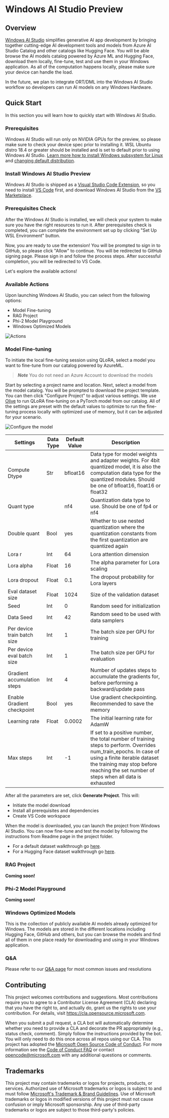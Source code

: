 # Windows AI Studio Preview

## Overview

[Windows AI Studio](https://aka.ms/WindowsAI-Studio) simplifies generative AI app development by bringing together cutting-edge AI development tools and models from Azure AI Studio Catalog and other catalogs like Hugging Face. You will be able browse the AI models catalog powered by Azure ML and Hugging Face, download them locally, fine-tune, test and use them in your Windows application.
As all of the computation happens locally, please make sure your device can handle the load.


In the future, we plan to integrate ORT/DML into the Windows AI Studio workflow so developers can run AI models on any Windows Hardware.

## Quick Start

In this section you will learn how to quickly start with Windows AI Studio.

### Prerequisites

Windows AI Studio will run only on NVIDIA GPUs for the preview, so please make sure to check your device spec prior to installing it.
WSL Ubuntu distro 18.4 or greater should be installed and is set to default prior to using Windows AI Studio. [Learn more how to install Windows subsystem for Linux](https://learn.microsoft.com/en-us/windows/wsl/install) and [changing default distribution](https://learn.microsoft.com/en-us/windows/wsl/install#change-the-default-linux-distribution-installed).

### Install Windows AI Studio Preview

Windows AI Studio is shipped as a [Visual Studio Code Extension](https://code.visualstudio.com/docs/setup/additional-components#_vs-code-extensions), so you need to install [VS Code](https://code.visualstudio.com/docs/setup/windows) first, and download Windows AI Studio from the [VS Marketplace](https://marketplace.visualstudio.com/items?itemName=ms-windows-ai-studio.windows-ai-studio).

### Prerequisites Check

After the Windows AI Studio is installed, we will check your system to make sure you have the right resources to run it. After prerequisites check is completed, you can complete the environment set up by clicking "Set Up WSL Environment" button.

Now, you are ready to use the extension!
You will be prompted to sign in to GitHub, so please click "Allow" to continue. You will be redirected to GitHub signing page.
Please sign in and follow the process steps. After successful completion, you will be redirected to VS Code.

Let's explore the available actions!

### Available Actions

Upon launching Windows AI Studio, you can select from the following options:

- Model Fine-tuning
- RAG Project
- Phi-2 Model Playground
- Windows Optimized Models

![Actions](/Images/studio_Actions.png)

### Model Fine-tuning

To initiate the local fine-tuning session using QLoRA, select a model you want to fine-tune from our catalog powered by AzureML.

> **_Note_** You do not need an Azure Account to download the models

Start by selecting a project name and location.
Next, select a model from the model catalog. You will be prompted to download the project template. You can then click "Configure Project" to adjust various settings.
We use [Olive](https://microsoft.github.io/Olive/overview/olive.html) to run QLoRA fine-tuning on a PyTorch model from our catalog. All of the settings are preset with the default values to optimize to run the fine-tuning process locally with optimized use of memory, but it can be adjusted for your scenario.

![Configure the model](/Images/fineTune.jpg)

| Settings                    | Data Type | Default Value | Description                                                                                                                                                                                                                                 |
| --------------------------- | --------- | ------------- | ------------------------------------------------------------------------------------------------------------------------------------------------------------------------------------------------------------------------------------------- |
| Compute Dtype               | Str       | bfloat16      | Data type for model weights and adapter weights. For 4bit quantized model, it is also the computation data type for the quantized modules. Should be one of bfloat16, float16 or float32                                                    |
| Quant type                  |           | nf4           | Quantization data type to use. Should be one of fp4 or nf4                                                                                                                                                                                  |
| Double quant                | Bool      | yes           | Whether to use nested quantization where the quantization constants from the first quantization are quantized again                                                                                                                         |
| Lora r                      | Int       | 64            | Lora attention dimension                                                                                                                                                                                                                    |
| Lora alpha                  | Float     | 16            | The alpha parameter for Lora scaling                                                                                                                                                                                                        |
| Lora dropout                | Float     | 0.1           | The dropout probability for Lora layers                                                                                                                                                                                                     |
| Eval dataset size           | Float     | 1024          | Size of the validation dataset                                                                                                                                                                                                              |
| Seed                        | Int       | 0             | Random seed for initialization                                                                                                                                                                                                              |
| Data Seed                   | Int       | 42            | Random seed to be used with data samplers                                                                                                                                                                                                   |
| Per device train batch size | Int       | 1             | The batch size per GPU for training                                                                                                                                                                                                         |
| Per device eval batch size  | Int       | 1             | The batch size per GPU for evaluation                                                                                                                                                                                                       |
| Gradient accumulation steps | Int       | 4             | Number of updates steps to accumulate the gradients for, before performing a backward/update pass                                                                                                                                           |
| Enable Gradient checkpoint  | Bool      | yes           | Use gradient checkpointing. Recommended to save the memory                                                                                                                                                                                  |
| Learning rate               | Float     | 0.0002        | The initial learning rate for AdamW                                                                                                                                                                                                         |
| Max steps                   | Int       | -1            | If set to a positive number, the total number of training steps to perform. Overrides num_train_epochs. In case of using a finite iterable dataset the training may stop before reaching the set number of steps when all data is exhausted |

After all the parameters are set, click **Generate Project**.
This will:

- Initiate the model download
- Install all prerequisites and dependencies
- Create VS Code workspace

When the model is downloaded, you can launch the project from Windows AI Studio.
You can now fine-tune and test the model by following the instructions from Readme page in the project folder.

- For a default dataset walkthrough go [here](walkthrough-simple-dataset.md).
- For a Hugging Face dataset walkthrough go [here](walkthrough-hf-dataset.md).

### RAG Project

**Coming soon!**

### Phi-2 Model Playground

**Coming soon!**

### Windows Optimized Models

This is the collection of publicly available AI models already optimized for Windows. The models are stored in the different locations including Hugging Face, GitHub and others, but you can browse the models and find all of them in one place ready for downloading and using in your Windows application.

### Q&A

Please refer to our [Q&A page](QA.md) for most common issues and resolutions

## Contributing

This project welcomes contributions and suggestions. Most contributions require you to agree to a
Contributor License Agreement (CLA) declaring that you have the right to, and actually do, grant us
the rights to use your contribution. For details, visit https://cla.opensource.microsoft.com.

When you submit a pull request, a CLA bot will automatically determine whether you need to provide
a CLA and decorate the PR appropriately (e.g., status check, comment). Simply follow the instructions
provided by the bot. You will only need to do this once across all repos using our CLA.
This project has adopted the [Microsoft Open Source Code of Conduct](https://opensource.microsoft.com/codeofconduct/).
For more information see the [Code of Conduct FAQ](https://opensource.microsoft.com/codeofconduct/faq/) or
contact [opencode@microsoft.com](mailto:opencode@microsoft.com) with any additional questions or comments.

## Trademarks

This project may contain trademarks or logos for projects, products, or services. Authorized use of Microsoft
trademarks or logos is subject to and must follow
[Microsoft's Trademark & Brand Guidelines](https://www.microsoft.com/en-us/legal/intellectualproperty/trademarks/usage/general).
Use of Microsoft trademarks or logos in modified versions of this project must not cause confusion or imply Microsoft sponsorship.
Any use of third-party trademarks or logos are subject to those third-party's policies.
